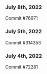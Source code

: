 ### July 8th, 2022

Commit #76671

### July 5th, 2022

Commit #314353


### July 4th, 2022

Commit #72281
